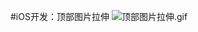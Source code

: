 #iOS开发：顶部图片拉伸
![顶部图片拉伸.gif](http://upload-images.jianshu.io/upload_images/1840399-0b1ebf9b4e7a1b7b.gif?imageMogr2/auto-orient/strip)